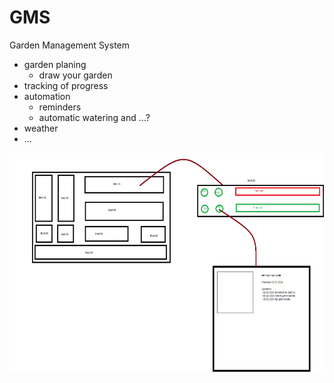 # GMS

Garden Management System

* garden planing
  * draw your garden
* tracking of progress
* automation
  * reminders
  * automatic watering and ...?
* weather
* ...


<img alt="ui_basic_idea_01" height="351" src="docs/ui_basic_idea_01.png" width="590"/>